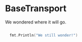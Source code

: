 # BaseTransport
  We wondered where it will go.

  ```go

    fmt.Println("We still wonder!")

  ```
